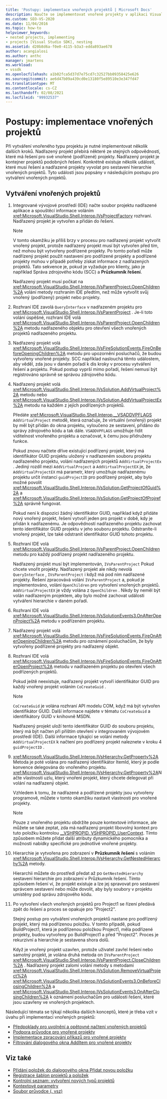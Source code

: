 ```yaml
---
title: 'Postupy: implementace vnořených projektů | Microsoft Docs'
description: Naučte se implementovat vnořené projekty v aplikaci Visual Studio vyvoláním událostí z řešení a nadřazených projektů pro sestavení hierarchie projektu.
ms.custom: SEO-VS-2020
ms.date: 11/04/2016
ms.topic: how-to
helpviewer_keywords:
- nested projects, implementing
- projects [Visual Studio SDK], nesting
ms.assetid: d20b8d6a-f0e0-4115-b3a3-edda893ae678
author: acangialosi
ms.author: anthc
manager: jmartens
ms.workload:
- vssdk
ms.openlocfilehash: a1b02fca5d37d7e75cd7c32527bb09358425e626
ms.sourcegitcommit: ae6d47b09a439cd0e13180f5e89510e3e347fd47
ms.translationtype: MT
ms.contentlocale: cs-CZ
ms.lasthandoff: 02/08/2021
ms.locfileid: "99932537"
---
```

# <a name="how-to-implement-nested-projects"></a>Postupy: implementace vnořených projektů

Při vytváření vnořeného typu projektu je nutné implementovat několik dalších kroků. Nadřazený projekt přebírá některé ze stejných odpovědností, které má řešení pro své vnořené (podřízené) projekty. Nadřazený projekt je kontejner projektů podobných řešení. Konkrétně existuje několik událostí, které musí řešení a nadřazené projekty vyvolat pro sestavení hierarchie vnořených projektů. Tyto události jsou popsány v následujícím postupu pro vytváření vnořených projektů.

## <a name="create-nested-projects"></a>Vytváření vnořených projektů

1. Integrované vývojové prostředí (IDE) načte soubor projektu nadřazené aplikace a spouštěcí informace voláním <xref:Microsoft.VisualStudio.Shell.Interop.IVsProjectFactory> rozhraní. Nadřazený projekt je vytvořen a přidán do řešení.

    > [!NOTE]
    > V tomto okamžiku je příliš brzy v procesu pro nadřazený projekt vytvořit vnořený projekt, protože nadřazený projekt musí být vytvořen před tím, než mohou být vytvořeny podřízené projekty. Po tomto pořadí může nadřízený projekt použít nastavení pro podřízené projekty a podřízené projekty mohou v případě potřeby získat informace z nadřazených projektů. Tato sekvence je, pokud je vyžaduje pro klienty, jako je například Správa zdrojového kódu (SCC) a **Průzkumník řešení**.

     Nadřazený projekt musí počkat na <xref:Microsoft.VisualStudio.Shell.Interop.IVsParentProject.OpenChildren%2A> volání metody rozhraním IDE předtím, než může vytvořit svůj vnořený (podřízený) projekt nebo projekty.

2. Rozhraní IDE zavolá `QueryInterface` v nadřazeném projektu pro <xref:Microsoft.VisualStudio.Shell.Interop.IVsParentProject> . Je-li toto volání úspěšné, rozhraní IDE volá <xref:Microsoft.VisualStudio.Shell.Interop.IVsParentProject.OpenChildren%2A> metodu nadřazeného objektu pro otevření všech vnořených projektů nadřazeného projektu.

3. Nadřazený projekt volá <xref:Microsoft.VisualStudio.Shell.Interop.IVsFireSolutionEvents.FireOnBeforeOpeningChildren%2A> metodu pro upozornění posluchačů, že budou vytvořeny vnořené projekty. SCC například naslouchá těmto událostem, aby věděl, zda jsou v daném pořadí k dis kroky v procesu vytváření řešení a projektu. Pokud postup vyprší mimo pořadí, řešení nemusí být registrováno správně se správou zdrojového kódu.

4. Nadřazený projekt volá <xref:Microsoft.VisualStudio.Shell.Interop.IVsSolution.AddVirtualProject%2A> metodu nebo <xref:Microsoft.VisualStudio.Shell.Interop.IVsSolution.AddVirtualProjectEx%2A> metodu na každém z jejích podřízených projektů.

     Předáte <xref:Microsoft.VisualStudio.Shell.Interop.__VSADDVPFLAGS> `AddVirtualProject` metodě, která označuje, že virtuální (vnořený) projekt by měl být přidán do okna projektu, vyloučeno ze sestavení, přidáno do správy zdrojového kódu a tak dále. `VSADDVPFLAGS` umožňuje řídit viditelnost vnořeného projektu a označovat, k čemu jsou přidruženy funkce.

     Pokud znovu načtete dříve existující podřízený projekt, který má identifikátor GUID projektu uložený v nadřazeném souboru projektu nadřazeného projektu, volání nadřazených projektů `AddVirtualProjectEx` . Jediný rozdíl mezi `AddVirtualProject` a `AddVirtualProjectEX` je, že `AddVirtualProjectEX` má parametr, který umožňuje nadřazenému projektu určit instanci `guidProjectID` pro podřízený projekt, aby bylo možné povolit <xref:Microsoft.VisualStudio.Shell.Interop.IVsSolution.GetProjectOfGuid%2A> a <xref:Microsoft.VisualStudio.Shell.Interop.IVsSolution.GetProjectOfProjref%2A> správně fungovat.

     Pokud není k dispozici žádný identifikátor GUID, například když přidáte nový vnořený projekt, řešení vytvoří jeden pro projekt v době, kdy je přidán k nadřazenému. Je odpovědností nadřazeného projektu zachovat tento identifikátor GUID projektu v jeho souboru projektu. Odstraníte-li vnořený projekt, lze také odstranit identifikátor GUID tohoto projektu.

5. Rozhraní IDE volá <xref:Microsoft.VisualStudio.Shell.Interop.IVsParentProject.OpenChildren> metodu pro každý podřízený projekt nadřazeného projektu.

     Nadřazený projekt musí být implementován, `IVsParentProject` Pokud chcete vnořit projekty. Nadřazený projekt ale nikdy nevolá `QueryInterface` , `IVsParentProject` i když má pod ním nadřazené projekty. Řešení zpracovává volání `IVsParentProject` a, pokud je implementováno, volání `OpenChildren` pro vytvoření vnořených projektů. `AddVirtualProjectEX` je vždy volána z `OpenChildren` . Nikdy by neměl být volán nadřazeným projektem, aby bylo možné zachovat události vytváření hierarchie v daném pořadí.

6. Rozhraní IDE volá <xref:Microsoft.VisualStudio.Shell.Interop.IVsSolutionEvents3.OnAfterOpenProject%2A> metodu v podřízeném projektu.

7. Nadřazený projekt volá <xref:Microsoft.VisualStudio.Shell.Interop.IVsFireSolutionEvents.FireOnAfterOpeningChildren%2A> metodu pro oznámení posluchačům, že byly vytvořeny podřízené projekty pro nadřazený objekt.

8. Rozhraní IDE volá <xref:Microsoft.VisualStudio.Shell.Interop.IVsFireSolutionEvents.FireOnAfterOpenProject%2A> metodu v nadřazeném projektu po otevření všech podřízených projektů.

     Pokud ještě neexistuje, nadřazený projekt vytvoří identifikátor GUID pro každý vnořený projekt voláním `CoCreateGuid` .

    > [!NOTE]
    > `CoCreateGuid` je volána rozhraní API modelu COM, když má být vytvořen identifikátor GUID. Další informace najdete v tématu `CoCreateGuid` a identifikátory GUID v knihovně MSDN.

     Nadřazený projekt uloží tento identifikátor GUID do souboru projektu, který má být načten při příštím otevření v integrovaném vývojovém prostředí (IDE). Další informace týkající se volání metody `AddVirtualProjectEX` k načtení pro podřízený projekt naleznete v kroku 4 `guidProjectID` .

9. <xref:Microsoft.VisualStudio.Shell.Interop.IVsHierarchy.GetProperty%2A>Metoda je poté volána pro nadřazený identifikátor ItemId, který je podle konvence delegována do vnořeného projektu. <xref:Microsoft.VisualStudio.Shell.Interop.IVsHierarchy.GetProperty%2A>Načte vlastnosti uzlu, který vnoření projekt, který chcete delegovat při volání na nadřazený objekt.

     Vzhledem k tomu, že nadřazené a podřízené projekty jsou vytvořeny programově, můžete v tomto okamžiku nastavit vlastnosti pro vnořené projekty.

    > [!NOTE]
    > Pouze z vnořeného projektu obdržíte pouze kontextové informace, ale můžete se také zeptat, zda má nadřazený projekt libovolný kontext pro tuto položku kontrolou [__VSHPROPID. VSHPROPID_UserContext](<xref:Microsoft.VisualStudio.Shell.Interop.__VSHPROPID.VSHPROPID_UserContext>). Tímto způsobem můžete přidat další atributy dynamického pomocníka a možnosti nabídky specifické pro jednotlivé vnořené projekty.

10. Hierarchie je vytvořena pro zobrazení v **Průzkumník řešení** s voláním <xref:Microsoft.VisualStudio.Shell.Interop.IVsHierarchy.GetNestedHierarchy%2A> metody.

     Hierarchii můžete do prostředí předat až po `GetNestedHierarchy` sestavení hierarchie pro zobrazení v Průzkumník řešení. Tímto způsobem řešení ví, že projekt existuje a lze jej spravovat pro sestavení správcem sestavení nebo může dovolit, aby byly soubory v projektu umístěny pod správu zdrojového kódu.

11. Po vytvoření všech vnořených projektů pro Project1 se řízení předává zpět do řešení a proces se opakuje pro "Project2".

     Stejný postup pro vytváření vnořených projektů nastane pro podřízený projekt, který má podřízenou položku. V tomto případě, pokud BuildProject1, která je podřízenou položkou Project1, měla podřízené projekty, budou vytvořeny po BuildProject1 a před "Project2". Proces je rekurzivní a hierarchie je sestavena shora dolů.

     Když je vnořený projekt uzavřen, protože uživatel zavřel řešení nebo samotný projekt, je volána druhá metoda on `IVsParentProject` <xref:Microsoft.VisualStudio.Shell.Interop.IVsParentProject.CloseChildren%2A> . Nadřazený projekt zalomí volání metody s metodami <xref:Microsoft.VisualStudio.Shell.Interop.IVsSolution.RemoveVirtualProject%2A> <xref:Microsoft.VisualStudio.Shell.Interop.IVsSolutionEvents3.OnBeforeClosingChildren%2A> a <xref:Microsoft.VisualStudio.Shell.Interop.IVsSolutionEvents3.OnAfterClosingChildren%2A> k oznámení posluchačům pro události řešení, které jsou uzavřeny ve vnořených projektech.

Následující témata se týkají několika dalších konceptů, které je třeba vzít v úvahu při implementaci vnořených projektů:

- [Předpoklady pro uvolnění a opětovné načtení vnořených projektů](../../extensibility/internals/considerations-for-unloading-and-reloading-nested-projects.md)
- [Podpora průvodce pro vnořené projekty](../../extensibility/internals/wizard-support-for-nested-projects.md)
- [Implementace zpracování příkazů pro vnořené projekty](../../extensibility/internals/implementing-command-handling-for-nested-projects.md)
- [Filtrování dialogového okna AddItem pro vnořené projekty](../../extensibility/internals/filtering-the-additem-dialog-box-for-nested-projects.md)

## <a name="see-also"></a>Viz také

- [Přidání položek do dialogového okna Přidat novou položku](../../extensibility/internals/adding-items-to-the-add-new-item-dialog-boxes.md)
- [Registrace šablon projektů a položek](../../extensibility/internals/registering-project-and-item-templates.md)
- [Kontrolní seznam: vytvoření nových typů projektů](../../extensibility/internals/checklist-creating-new-project-types.md)
- [Kontextové parametry](../../extensibility/internals/context-parameters.md)
- [Soubor průvodce (. vsz)](../../extensibility/internals/wizard-dot-vsz-file.md)
